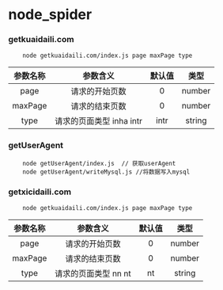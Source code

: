 # node_spider

### getkuaidaili.com 

```
    node getkuaidaili.com/index.js page maxPage type  
```

|参数名称|参数含义|默认值|类型|
|:-:|:-:|:-:|:-:|
|page|请求的开始页数|0|number|
|maxPage|请求的结束页数|0|number|
|type|请求的页面类型 inha intr|intr|string|

### getUserAgent
```
    node getUserAgent/index.js  // 获取userAgent
    node getUserAgent/writeMysql.js //将数据写入mysql
```

### getxicidaili.com

```
    node getkuaidaili.com/index.js page maxPage type  
```

|参数名称|参数含义|默认值|类型|
|:-:|:-:|:-:|:-:|
|page|请求的开始页数|0|number|
|maxPage|请求的结束页数|0|number|
|type|请求的页面类型 nn nt|nt|string|
